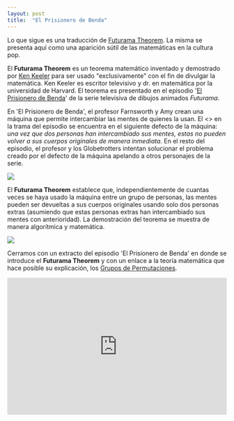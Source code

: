 ```yaml
---
layout: post
title:  "El Prisionero de Benda"
---
```


Lo que sigue es una traducción de [Futurama Theorem](https://theinfosphere.org/Futurama_theorem). La misma se presenta aquí como una aparición sútil de las matemáticas en la cultura pop.

El **Futurama Theorem** es un teorema matemático inventado y demostrado por [Ken Keeler](https://en.wikipedia.org/wiki/Ken_Keeler) para ser usado "exclusivamente" con el fin de divulgar la matemática.
Ken Keeler es escritor televisivo y dr. en matemática por la universidad de Harvard.
El teorema es presentado en el episodio '[El Prisionero de Benda](https://en.wikipedia.org/wiki/The_Prisoner_of_Benda)' de la serie televisiva de dibujos animados *Futurama*.

En 'El Prisionero de Benda', el profesor Farnsworth y Amy crean una máquina que permite intercambiar las mentes de quienes la usan. El <<giro inesperado>> en la trama del episodio se encuentra en el siguiente defecto de la máquina: *una vez que dos personas han intercambiado sus mentes, estas no pueden volver a sus cuerpos originales de manera inmediata*. En el resto del episodio, el profesor y los Globetrotters intentan solucionar el problema creado por el defecto de la máquina apelando a otros personajes de la serie.

<div class="row mt-3">
    <div class="col-sm-10 m-4 mx-auto">
        <img class="img-fluid rounded z-depth-1" src="{{ site.baseurl }}/assets/img/futurama-theorem-swap.jpg">
    </div>
</div>

El **Futurama Theorem** establece que, independientemente de cuantas veces se haya usado la máquina entre un grupo de personas, las mentes pueden ser devueltas a sus cuerpos originales usando solo dos personas extras (asumiendo que estas personas extras han intercambiado sus mentes con anterioridad). La demostración del teorema se muestra de manera algorítmica y matemática.

<div class="row mt-3">
    <div class="col-sm-10 m-4 mx-auto">
        <img class="img-fluid rounded z-depth-1" src="{{ site.baseurl }}/assets/img/futurama-theorem-proof.png">
    </div>
</div>

Cerramos con un extracto del episodio 'El Prisionero de Benda' en donde se introduce el **Futurama Theorem** y con un enlace a la teoría matemática que hace posible su explicación, los [Grupos de Permutaciones](https://en.wikipedia.org/wiki/Permutation_group).

<div class="row mt-3">
  <div class="col-sm-10 m-4 mx-auto">
    <iframe style="width:100%; rounded; z-depth-1;" height="315" src="https://www.youtube.com/embed/8M4dUj7vZJc" frameborder="0" allow="accelerometer; autoplay; encrypted-media; gyroscope; picture-in-picture" allowfullscreen></iframe>
  </div>
</div>
